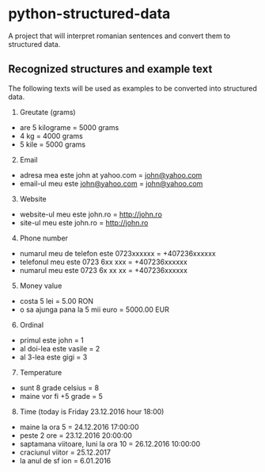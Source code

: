 # python-structured-data
A project that will interpret romanian sentences and convert them to structured data.

## Recognized structures and example text
The following texts will be used as examples to be converted into structured data.

 1. Greutate (grams)
 - are 5 kilograme = 5000 grams
 - 4 kg = 4000 grams
 - 5 kile = 5000 grams
 
 2. Email
 - adresa mea este john at yahoo.com = john@yahoo.com
 - email-ul meu este john@yahoo.com = john@yahoo.com
 
 3. Website
 - website-ul meu este john.ro = http://john.ro
 - site-ul meu este john.ro = http://john.ro
 
 4. Phone number
 - numarul meu de telefon este 0723xxxxxx = +407236xxxxxx
 - telefonul meu este 0723 6xx xxx = +407236xxxxxx
 - numarul meu este 0723 6x xx xx = +407236xxxxxx
 
 5. Money value
 - costa 5 lei = 5.00 RON
 - o sa ajunga pana la 5 mii euro = 5000.00 EUR
 
 6. Ordinal
 - primul este john = 1
 - al doi-lea este vasile = 2
 - al 3-lea este gigi = 3
 
 7. Temperature
 - sunt 8 grade celsius = 8
 - maine vor fi +5 grade = 5
 
 8. Time (today is Friday 23.12.2016 hour 18:00)
 - maine la ora 5 = 24.12.2016 17:00:00
 - peste 2 ore = 23.12.2016 20:00:00
 - saptamana viitoare, luni la ora 10 = 26.12.2016 10:00:00
 - craciunul viitor = 25.12.2017
 - la anul de sf ion = 6.01.2016